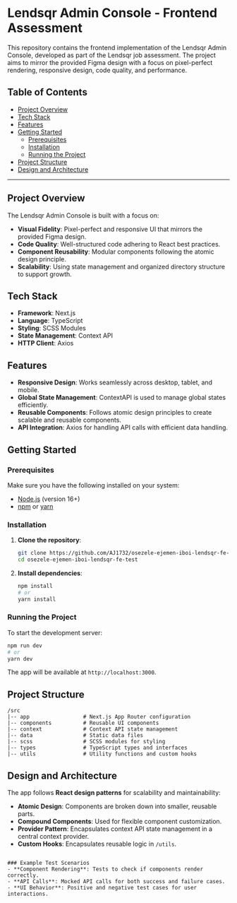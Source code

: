 # Lendsqr Admin Console - Frontend Assessment

This repository contains the frontend implementation of the Lendsqr Admin Console, developed as part of the Lendsqr job assessment. The project aims to mirror the provided Figma design with a focus on pixel-perfect rendering, responsive design, code quality, and performance.

## Table of Contents
- [Project Overview](#project-overview)
- [Tech Stack](#tech-stack)
- [Features](#features)
- [Getting Started](#getting-started)
  - [Prerequisites](#prerequisites)
  - [Installation](#installation)
  - [Running the Project](#running-the-project)
- [Project Structure](#project-structure)
- [Design and Architecture](#design-and-architecture)


---

## Project Overview

The Lendsqr Admin Console is built with a focus on:
- **Visual Fidelity**: Pixel-perfect and responsive UI that mirrors the provided Figma design.
- **Code Quality**: Well-structured code adhering to React best practices.
- **Component Reusability**: Modular components following the atomic design principle.
- **Scalability**: Using state management and organized directory structure to support growth.

## Tech Stack

- **Framework**: Next.js
- **Language**: TypeScript
- **Styling**: SCSS Modules
- **State Management**: Context API
- **HTTP Client**: Axios

## Features

- **Responsive Design**: Works seamlessly across desktop, tablet, and mobile.
- **Global State Management**: ContextAPI is used to manage global states efficiently.
- **Reusable Components**: Follows atomic design principles to create scalable and reusable components.
- **API Integration**: Axios for handling API calls with efficient data handling.

## Getting Started

### Prerequisites

Make sure you have the following installed on your system:
- [Node.js](https://nodejs.org/) (version 16+)
- [npm](https://www.npmjs.com/) or [yarn](https://yarnpkg.com/)

### Installation

1. **Clone the repository**:
   ```bash
   git clone https://github.com/AJ1732/osezele-ejemen-iboi-lendsqr-fe-test.git
   cd osezele-ejemen-iboi-lendsqr-fe-test
   ```

2. **Install dependencies**:
   ```bash
   npm install
   # or
   yarn install
   ```

### Running the Project

To start the development server:
```bash
npm run dev
# or
yarn dev
```

The app will be available at `http://localhost:3000`.

## Project Structure

```plaintext
/src
|-- app                 # Next.js App Router configuration
|-- components          # Reusable UI components
|-- context             # Context API state management 
|-- data                # Static data files
|-- scss                # SCSS modules for styling
|-- types               # TypeScript types and interfaces
|-- utils               # Utility functions and custom hooks
```

## Design and Architecture

The app follows **React design patterns** for scalability and maintainability:
- **Atomic Design**: Components are broken down into smaller, reusable parts.
- **Compound Components**: Used for flexible component customization.
- **Provider Pattern**: Encapsulates context API state management in a central context provider.
- **Custom Hooks**: Encapsulates reusable logic in `/utils`.

```

### Example Test Scenarios
- **Component Rendering**: Tests to check if components render correctly.
- **API Calls**: Mocked API calls for both success and failure cases.
- **UI Behavior**: Positive and negative test cases for user interactions.
